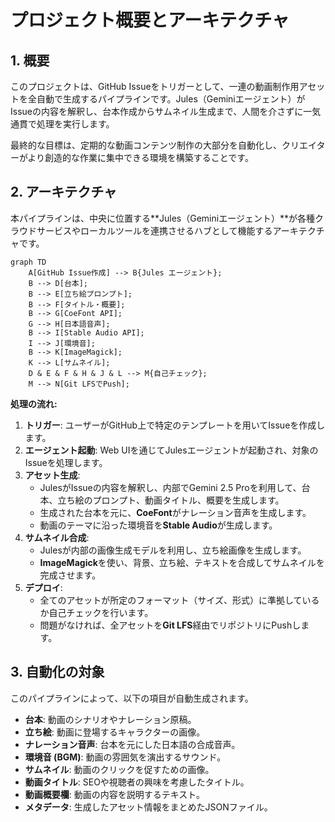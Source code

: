 # プロジェクト概要とアーキテクチャ

## 1. 概要

このプロジェクトは、GitHub Issueをトリガーとして、一連の動画制作用アセットを全自動で生成するパイプラインです。Jules（Geminiエージェント）がIssueの内容を解釈し、台本作成からサムネイル生成まで、人間を介さずに一気通貫で処理を実行します。

最終的な目標は、定期的な動画コンテンツ制作の大部分を自動化し、クリエイターがより創造的な作業に集中できる環境を構築することです。

## 2. アーキテクチャ

本パイプラインは、中央に位置する**Jules（Geminiエージェント）**が各種クラウドサービスやローカルツールを連携させるハブとして機能するアーキテクチャです。

```mermaid
graph TD
    A[GitHub Issue作成] --> B{Jules エージェント};
    B --> D[台本];
    B --> E[立ち絵プロンプト];
    B --> F[タイトル・概要];
    B --> G[CoeFont API];
    G --> H[日本語音声];
    B --> I[Stable Audio API];
    I --> J[環境音];
    B --> K[ImageMagick];
    K --> L[サムネイル];
    D & E & F & H & J & L --> M{自己チェック};
    M --> N[Git LFSでPush];
```

**処理の流れ:**

1.  **トリガー**: ユーザーがGitHub上で特定のテンプレートを用いてIssueを作成します。
2.  **エージェント起動**: Web UIを通じてJulesエージェントが起動され、対象のIssueを処理します。
3.  **アセット生成**:
    - JulesがIssueの内容を解釈し、内部でGemini 2.5 Proを利用して、台本、立ち絵のプロンプト、動画タイトル、概要を生成します。
    - 生成された台本を元に、**CoeFont**がナレーション音声を生成します。
    - 動画のテーマに沿った環境音を**Stable Audio**が生成します。
4.  **サムネイル合成**:
    - Julesが内部の画像生成モデルを利用し、立ち絵画像を生成します。
    - **ImageMagick**を使い、背景、立ち絵、テキストを合成してサムネイルを完成させます。
5.  **デプロイ**:
    - 全てのアセットが所定のフォーマット（サイズ、形式）に準拠しているか自己チェックを行います。
    - 問題がなければ、全アセットを**Git LFS**経由でリポジトリにPushします。

## 3. 自動化の対象

このパイプラインによって、以下の項目が自動生成されます。

- **台本**: 動画のシナリオやナレーション原稿。
- **立ち絵**: 動画に登場するキャラクターの画像。
- **ナレーション音声**: 台本を元にした日本語の合成音声。
- **環境音 (BGM)**: 動画の雰囲気を演出するサウンド。
- **サムネイル**: 動画のクリックを促すための画像。
- **動画タイトル**: SEOや視聴者の興味を考慮したタイトル。
- **動画概要欄**: 動画の内容を説明するテキスト。
- **メタデータ**: 生成したアセット情報をまとめたJSONファイル。
